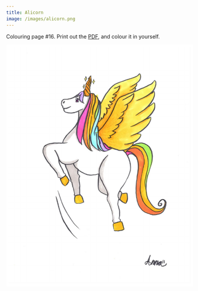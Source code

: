 ```yaml
---
title: Alicorn
image: /images/alicorn.png
---
```

Colouring page #16. Print out the [PDF], and colour it in yourself.

![png]


[png]: /images/alicorn.png
[PDF]: /images/alicorn.pdf
